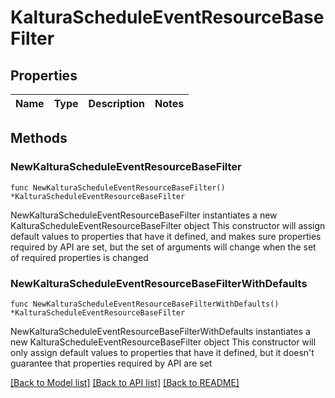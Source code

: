 # KalturaScheduleEventResourceBaseFilter

## Properties

Name | Type | Description | Notes
------------ | ------------- | ------------- | -------------

## Methods

### NewKalturaScheduleEventResourceBaseFilter

`func NewKalturaScheduleEventResourceBaseFilter() *KalturaScheduleEventResourceBaseFilter`

NewKalturaScheduleEventResourceBaseFilter instantiates a new KalturaScheduleEventResourceBaseFilter object
This constructor will assign default values to properties that have it defined,
and makes sure properties required by API are set, but the set of arguments
will change when the set of required properties is changed

### NewKalturaScheduleEventResourceBaseFilterWithDefaults

`func NewKalturaScheduleEventResourceBaseFilterWithDefaults() *KalturaScheduleEventResourceBaseFilter`

NewKalturaScheduleEventResourceBaseFilterWithDefaults instantiates a new KalturaScheduleEventResourceBaseFilter object
This constructor will only assign default values to properties that have it defined,
but it doesn't guarantee that properties required by API are set


[[Back to Model list]](../README.md#documentation-for-models) [[Back to API list]](../README.md#documentation-for-api-endpoints) [[Back to README]](../README.md)


